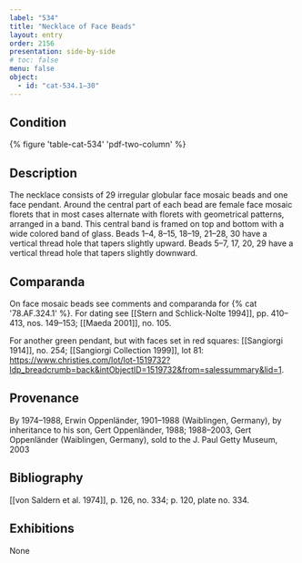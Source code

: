 ```yaml
---
label: "534"
title: "Necklace of Face Beads"
layout: entry
order: 2156
presentation: side-by-side
# toc: false
menu: false
object:
  - id: "cat-534.1–30"
---
```


## Condition

{% figure 'table-cat-534' 'pdf-two-column' %}

## Description

The necklace consists of 29 irregular globular face mosaic beads and one face pendant. Around the central part of each bead are female face mosaic florets that in most cases alternate with florets with geometrical patterns, arranged in a band. This central band is framed on top and bottom with a wide colored band of glass. Beads 1–4, 8–15, 18–19, 21–28, 30 have a vertical thread hole that tapers slightly upward. Beads 5–7, 17, 20, 29 have a vertical thread hole that tapers slightly downward.

## Comparanda

On face mosaic beads see comments and comparanda for {% cat '78.AF.324.1' %}. For dating see [[Stern and Schlick-Nolte 1994]], pp. 410–413, nos. 149–153; [[Maeda 2001]], no. 105.

For another green pendant, but with faces set in red squares: [[Sangiorgi 1914]], no. 254; [[Sangiorgi Collection 1999]], lot 81: <https://www.christies.com/lot/lot-1519732?ldp_breadcrumb=back&intObjectID=1519732&from=salessummary&lid=1>.

## Provenance

By 1974–1988, Erwin Oppenländer, 1901–1988 (Waiblingen, Germany), by inheritance to his son, Gert Oppenländer, 1988; 1988–2003, Gert Oppenländer (Waiblingen, Germany), sold to the J. Paul Getty Museum, 2003

## Bibliography

[[von Saldern et al. 1974]], p. 126, no. 334; p. 120, plate no. 334.

## Exhibitions

None